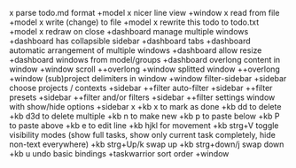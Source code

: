 x parse todo.md format +model
x nicer line view +window
x read from file +model
x write (change) to file +model
x rewrite this todo to todo.txt +model
x redraw on close +dashboard
manage multiple windows +dashboard
has collapsible sidebar +dashboard
tabs +dashboard
automatic arrangement of multiple windows +dashboard
allow resize +dashboard
windows from model/groups +dashboard
overlong content in window +window
scroll ++overlong +window
splitted window ++overlong +window
(sub)project delimiters in window +window
filter-sidebar +sidebar
choose projects / contexts +sidebar ++filter
auto-filter +sidebar ++filter
presets +sidebar ++filter
and/or filters +sidebar ++filter
settings window with show/hide options +sidebar
x +kb x to mark as done
+kb dd to delete
+kb d3d to delete multiple
+kb n to make new
+kb p to paste below
+kb P to paste above
+kb e to edit line
+kb hjkl for movement
+kb strg+V toggle visibility modes (show full tasks, show only current task completely, hide non-text everywhere)
+kb strg+Up/k swap up
+kb strg+down/j swap down
+kb u undo
basic bindings +taskwarrior
sort order +window
